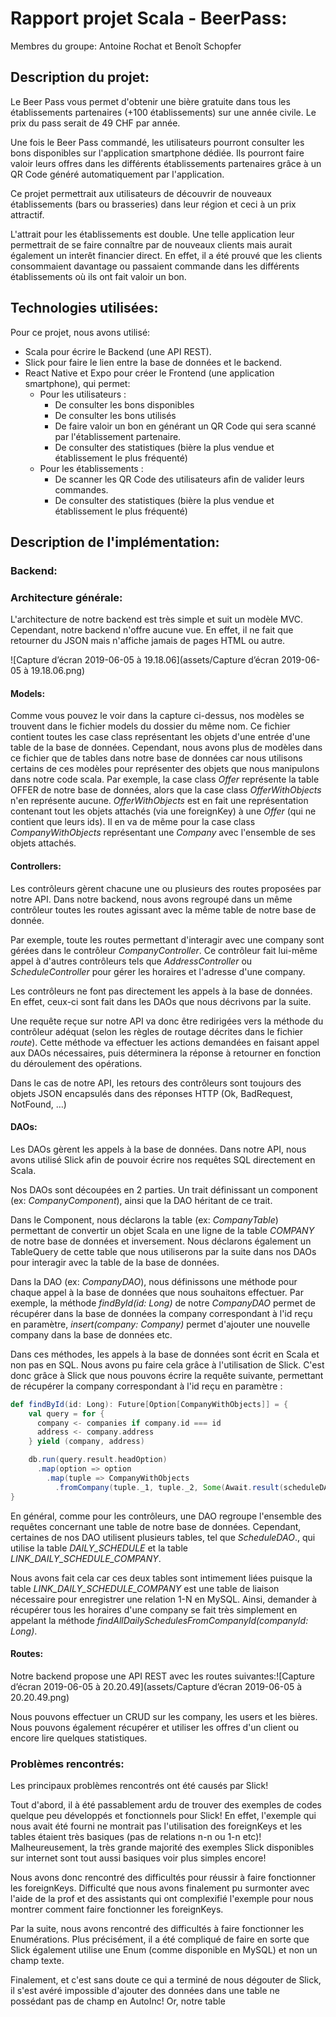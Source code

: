 # Rapport projet Scala - BeerPass:

Membres du groupe: Antoine Rochat et Benoît Schopfer

## Description du projet:

Le Beer Pass vous permet d'obtenir une bière gratuite dans tous les établissements partenaires (+100 établissements) sur une année civile. Le prix du pass serait de 49 CHF par année.

Une fois le Beer Pass commandé, les utilisateurs pourront consulter les bons disponibles sur l'application smartphone dédiée. Ils pourront faire valoir leurs offres dans les différents établissements partenaires grâce à un QR Code généré automatiquement par l'application.

Ce projet permettrait aux utilisateurs de découvrir de nouveaux établissements (bars ou brasseries) dans leur région et ceci à un prix attractif.

L'attrait pour les établissements est double. Une telle application leur permettrait de se faire connaître par de nouveaux clients mais aurait également un interêt financier direct. En effet, il a été prouvé que les clients consommaient davantage ou passaient commande dans les différents établissements où ils ont fait valoir un bon.

## Technologies utilisées:

Pour ce projet, nous avons utilisé:

- Scala pour écrire le Backend (une API REST).
- Slick pour faire le lien entre la base de données et le backend.
- React Native et Expo pour créer le Frontend (une application smartphone), qui permet:
  - Pour les utilisateurs : 
    - De consulter les bons disponibles
    - De consulter les bons utilisés
    - De faire valoir un bon en générant un QR Code qui sera scanné par l'établissement partenaire.
    - De consulter des statistiques (bière la plus vendue et établissement le plus fréquenté)
  - Pour les établissements :
    - De scanner les QR Code des utilisateurs afin de valider leurs commandes.
    - De consulter des statistiques (bière la plus vendue et établissement le plus fréquenté)

## Description de l'implémentation:

### Backend:

### Architecture générale:

L'architecture de notre backend est très simple et suit un modèle MVC. Cependant, notre backend n'offre aucune vue. En effet, il ne fait que retourner du JSON mais n'affiche jamais de pages HTML ou autre.

![Capture d’écran 2019-06-05 à 19.18.06](assets/Capture d’écran 2019-06-05 à 19.18.06.png)

#### Models:

Comme vous pouvez le voir dans la capture ci-dessus, nos modèles se trouvent dans le fichier models du dossier du même nom. Ce fichier contient toutes les case class représentant les objets d'une entrée d'une table de la base de données. Cependant, nous avons plus de modèles dans ce fichier que de tables dans notre base de données car nous utilisons certains de ces modèles pour représenter des objets que nous manipulons dans notre code scala. Par exemple, la case class *Offer* représente la table OFFER de notre base de données, alors que la case class *OfferWithObjects* n'en représente aucune.  *OfferWithObjects* est en fait une représentation contenant tout les objets attachés (via une foreignKey) à une *Offer* (qui ne contient que leurs ids). Il en va de même pour la case class *CompanyWithObjects* représentant une *Company* avec l'ensemble de ses objets attachés.

#### Controllers:

Les contrôleurs gèrent chacune une ou plusieurs des routes proposées par notre API. Dans notre backend, nous avons regroupé dans un même contrôleur toutes les routes agissant avec la même table de notre base de donnée. 

Par exemple, toute les routes permettant d'interagir avec une company sont gérées dans le contrôleur *CompanyController*. Ce contrôleur fait lui-même appel à d'autres contrôleurs tels que *AddressController* ou *ScheduleController* pour gérer les horaires et l'adresse d'une company.

Les contrôleurs ne font pas directement les appels à la base de données. En effet, ceux-ci sont fait dans les DAOs que nous décrivons par la suite.

Une requête reçue sur notre API va donc être redirigées vers la méthode du contrôleur adéquat (selon les règles de routage décrites dans le fichier *route*). Cette méthode va effectuer les actions demandées en faisant appel aux DAOs nécessaires, puis déterminera la réponse à retourner en fonction du déroulement des opérations.

Dans le cas de notre API, les retours des contrôleurs sont toujours des objets JSON encapsulés dans des réponses HTTP (Ok, BadRequest, NotFound, …)

#### DAOs:

Les DAOs gèrent les appels à la base de données. Dans notre API, nous avons utilisé Slick afin de pouvoir écrire nos requêtes SQL directement en Scala. 

Nos DAOs sont découpées en 2 parties. Un trait définissant un component (ex: *CompanyComponent*), ainsi que la DAO héritant de ce trait.

Dans le Component, nous déclarons la table (ex: *CompanyTable*) permettant de convertir un objet Scala en une ligne de la table *COMPANY* de notre base de données et inversement. Nous déclarons également un TableQuery de cette table que nous utiliserons par la suite dans nos DAOs pour interagir avec la table de la base de données.

Dans la DAO (ex: *CompanyDAO*), nous définissons une méthode pour chaque appel à la base de données que nous souhaitons effectuer. Par exemple, la méthode *findById(id: Long)* de notre *CompanyDAO* permet de récupérer dans la base de données la company correspondant à l'id reçu en paramètre, *insert(company: Company)* permet d'ajouter une nouvelle company dans la base de données etc.

Dans ces méthodes, les appels à la base de données sont écrit en Scala et non pas en SQL. Nous avons pu faire cela grâce à l'utilisation de Slick. C'est donc grâce à Slick que nous pouvons écrire la requête suivante, permettant de récupérer la company correspondant à l'id reçu en paramètre : 

```Scala
def findById(id: Long): Future[Option[CompanyWithObjects]] = {
    val query = for {
      company <- companies if company.id === id
      address <- company.address
    } yield (company, address)

    db.run(query.result.headOption)
      .map(option => option
        .map(tuple => CompanyWithObjects
          .fromCompany(tuple._1, tuple._2, Some(Await.result(scheduleDAO.findAllDailySchedulesFromCompanyId(tuple._1.id.get), Duration.Inf)))))
}
```



En général, comme pour les contrôleurs, une DAO regroupe l'ensemble des requêtes concernant une table de notre base de données. Cependant, certaines de nos DAO utilisent plusieurs tables, tel que *ScheduleDAO*., qui utilise la table *DAILY_SCHEDULE* et la table *LINK_DAILY_SCHEDULE_COMPANY*.

Nous avons fait cela car ces deux tables sont intimement liées puisque la table *LINK_DAILY_SCHEDULE_COMPANY* est une table de liaison nécessaire pour enregistrer une relation 1-N en MySQL. Ainsi, demander à récupérer tous les horaires d'une company se fait très simplement en appelant la méthode *findAllDailySchedulesFromCompanyId(companyId: Long)*.

#### Routes:

Notre backend propose une API REST avec les routes suivantes:![Capture d’écran 2019-06-05 à 20.20.49](assets/Capture d’écran 2019-06-05 à 20.20.49.png)

Nous pouvons effectuer un CRUD sur les company, les users et les bières. Nous pouvons également récupérer et utiliser les offres d'un client ou encore lire quelques statistiques.

### Problèmes rencontrés:

Les principaux problèmes rencontrés ont été causés par Slick!

Tout d'abord, il à été passablement ardu de trouver des exemples de codes quelque peu développés et fonctionnels pour Slick!
En effet, l'exemple qui nous avait été fourni ne montrait pas l'utilisation des foreignKeys et les tables étaient très basiques (pas de relations n-n ou 1-n etc)! Malheureusement, la très grande majorité des exemples Slick disponibles sur internet sont tout aussi basiques voir plus simples encore!

Nous avons donc rencontré des difficultés pour réussir à faire fonctionner les foreignKeys. Difficulté que nous avons finalement pu surmonter avec l'aide de la prof et des assistants qui ont complexifié l'exemple pour nous montrer comment faire fonctionner les foreignKeys.

Par la suite, nous avons rencontré des difficultés à faire fonctionner les Enumérations. Plus précisément, il a été compliqué de faire en sorte que Slick également utilise une Enum (comme disponible en MySQL) et non un champ texte.

Finalement, et c'est sans doute ce qui a terminé de nous dégouter de Slick, il s'est avéré impossible d'ajouter des données dans une table ne possédant pas de champ en AutoInc! Or, notre table  

